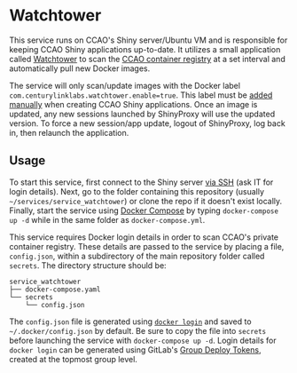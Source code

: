 # Watchtower

This service runs on CCAO's Shiny server/Ubuntu VM and is responsible for keeping CCAO Shiny applications up-to-date. It utilizes a small application called [Watchtower](https://containrrr.github.io/watchtower/) to scan the [CCAO container registry](https://gitlab.com/groups/ccao-data-science---modeling/-/container_registries) at a set interval and automatically pull new Docker images. 

The service will only scan/update images with the Docker label `com.centurylinklabs.watchtower.enable=true`. This label must be [added manually](https://gitlab.com/ccao-data-science---modeling/applications/shiny_app_pinval/-/blob/staging/Dockerfile#L130) when creating CCAO Shiny applications. Once an image is updated, any new sessions launched by ShinyProxy will use the updated version. To force a new session/app update, logout of ShinyProxy, log back in, then relaunch the application.

## Usage

To start this service, first connect to the Shiny server [via SSH](https://support.rackspace.com/how-to/connecting-to-a-server-using-ssh-on-linux-or-mac-os/) (ask IT for login details). Next, go to the folder containing this repository (usually `~/services/service_watchtower`) or clone the repo if it doesn't exist locally. Finally, start the service using [Docker Compose](https://docs.docker.com/compose/gettingstarted/) by typing `docker-compose up -d` while in the same folder as `docker-compose.yml`. 

This service requires Docker login details in order to scan CCAO's private container registry. These details are passed to the service by placing a file, `config.json`, within a subdirectory of the main repository folder called `secrets`. The directory structure should be:

```
service_watchtower
├── docker-compose.yaml
└── secrets
    └── config.json
```

The `config.json` file is generated using [`docker login`](https://docs.docker.com/engine/reference/commandline/login/) and saved to `~/.docker/config.json` by default. Be sure to copy the file into `secrets` before launching the service with `docker-compose up -d`. Login details for `docker login` can be generated using GitLab's [Group Deploy Tokens](https://docs.gitlab.com/ee/user/project/deploy_tokens/#group-deploy-token), created at the topmost group level.